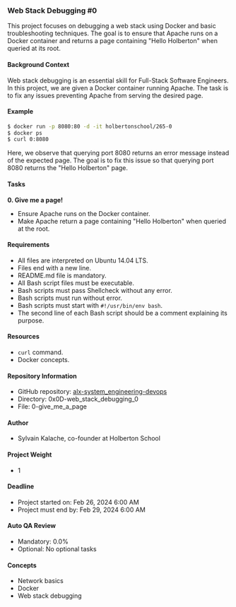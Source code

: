 ### Web Stack Debugging #0

This project focuses on debugging a web stack using Docker and basic troubleshooting techniques. The goal is to ensure that Apache runs on a Docker container and returns a page containing "Hello Holberton" when queried at its root.

#### Background Context

Web stack debugging is an essential skill for Full-Stack Software Engineers. In this project, we are given a Docker container running Apache. The task is to fix any issues preventing Apache from serving the desired page.

#### Example

```bash
$ docker run -p 8080:80 -d -it holbertonschool/265-0
$ docker ps
$ curl 0:8080
```

Here, we observe that querying port 8080 returns an error message instead of the expected page. The goal is to fix this issue so that querying port 8080 returns the "Hello Holberton" page.

#### Tasks

**0. Give me a page!**
- Ensure Apache runs on the Docker container.
- Make Apache return a page containing "Hello Holberton" when queried at the root.

#### Requirements

- All files are interpreted on Ubuntu 14.04 LTS.
- Files end with a new line.
- README.md file is mandatory.
- All Bash script files must be executable.
- Bash scripts must pass Shellcheck without any error.
- Bash scripts must run without error.
- Bash scripts must start with `#!/usr/bin/env bash`.
- The second line of each Bash script should be a comment explaining its purpose.

#### Resources

- `curl` command.
- Docker concepts.

#### Repository Information

- GitHub repository: [alx-system_engineering-devops](https://github.com/username/alx-system_engineering-devops)
- Directory: 0x0D-web_stack_debugging_0
- File: 0-give_me_a_page

#### Author

- Sylvain Kalache, co-founder at Holberton School

#### Project Weight

- 1

#### Deadline

- Project started on: Feb 26, 2024 6:00 AM
- Project must end by: Feb 29, 2024 6:00 AM

#### Auto QA Review

- Mandatory: 0.0%
- Optional: No optional tasks

#### Concepts

- Network basics
- Docker
- Web stack debugging
